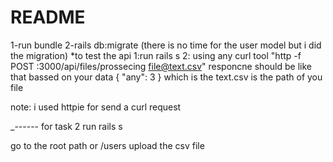 # README
1-run bundle 
2-rails db:migrate (there is no time for the user model but i did the migration)
*to test the api 
1:run rails s 
2: using any curl tool 
"http -f POST :3000/api/files/prossecing file@text.csv"
responcne should be like that bassed on your data 
{
    "any": 3
}
which is the text.csv is the path of you file 

note: i used httpie for send a curl request 

_------
for task 2 
run rails s 

go to the root path or /users 
upload the csv file 
